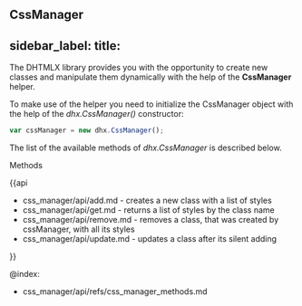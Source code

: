 CssManager
---
sidebar_label: 
title: 
---          

The DHTMLX library provides you with the opportunity to create new classes and manipulate them dynamically with the help of the **CssManager** helper.

To make use of the helper you need to initialize the CssManager object with the help of the *dhx.CssManager()* constructor:

~~~js
var cssManager = new dhx.CssManager();
~~~

The list of the available methods of *dhx.CssManager* is described below.

<div class='h2'>Methods</div>

{{api

- css_manager/api/add.md - creates a new class with a list of styles
- css_manager/api/get.md - returns a list of styles by the class name
- css_manager/api/remove.md - removes a class, that was created by cssManager, with all its styles
- css_manager/api/update.md - updates a class after its silent adding 

}}


@index:
- css_manager/api/refs/css_manager_methods.md







 

 
